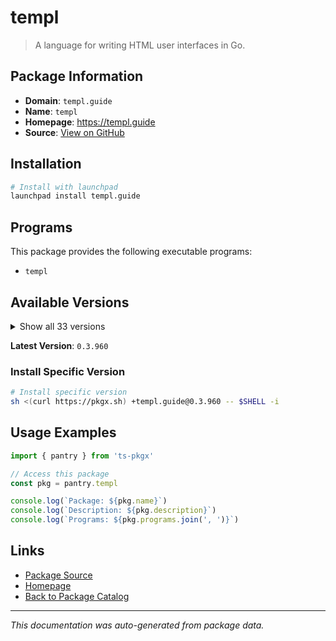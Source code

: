 # templ

> A language for writing HTML user interfaces in Go.

## Package Information

- **Domain**: `templ.guide`
- **Name**: `templ`
- **Homepage**: https://templ.guide
- **Source**: [View on GitHub](https://github.com/pkgxdev/pantry/tree/main/projects/templ.guide/package.yml)

## Installation

```bash
# Install with launchpad
launchpad install templ.guide
```

## Programs

This package provides the following executable programs:

- `templ`

## Available Versions

<details>
<summary>Show all 33 versions</summary>

- `0.3.960`, `0.3.943`, `0.3.937`, `0.3.924`, `0.3.920`
- `0.3.906`, `0.3.898`, `0.3.894`, `0.3.887`, `0.3.865`
- `0.3.857`, `0.3.856`, `0.3.850`, `0.3.833`, `0.3.819`
- `0.2.793`, `0.2.778`, `0.2.771`, `0.2.747`, `0.2.742`
- `0.2.731`, `0.2.707`, `0.2.697`, `0.2.680`, `0.2.663`
- `0.2.648`, `0.2.646`, `0.2.639`, `0.2.598`, `0.2.543`
- `0.2.513`, `0.2.501`, `0.2.476`

</details>

**Latest Version**: `0.3.960`

### Install Specific Version

```bash
# Install specific version
sh <(curl https://pkgx.sh) +templ.guide@0.3.960 -- $SHELL -i
```

## Usage Examples

```typescript
import { pantry } from 'ts-pkgx'

// Access this package
const pkg = pantry.templ

console.log(`Package: ${pkg.name}`)
console.log(`Description: ${pkg.description}`)
console.log(`Programs: ${pkg.programs.join(', ')}`)
```

## Links

- [Package Source](https://github.com/pkgxdev/pantry/tree/main/projects/templ.guide/package.yml)
- [Homepage](https://templ.guide)
- [Back to Package Catalog](../../package-catalog.md)

---

*This documentation was auto-generated from package data.*
